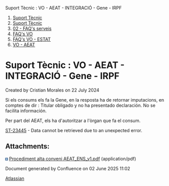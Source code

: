 Suport Tècnic : VO - AEAT - INTEGRACIÓ - Gene - IRPF  

1.  [Suport Tècnic](index.html)
2.  [Suport Tècnic](13893782.html)
3.  [02 - FAQ's serveis](26313393.html)
4.  [FAQ's VO](28705575.html)
5.  [FAQ's VO - ESTAT](28705579.html)
6.  [VO - AEAT](VO---AEAT_36340975.html)

Suport Tècnic : VO - AEAT - INTEGRACIÓ - Gene - IRPF
====================================================

Created by Cristian Morales on 22 July 2024

  

Si els consums els fa la Gene, en la resposta ha de retornar imputacions, en comptes de dir : Titular obligado y no ha presentado declaración. No se facilita información.

  

Per part del AEAT, els ha d'autoritzar a l'òrgan que fa el consum.

  

  

  

[ST-23445](https://contacte.aoc.cat/browse/ST-23445?src=confmacro) - Data cannot be retrieved due to an unexpected error.

Attachments:
------------

![](images/icons/bullet_blue.gif) [Procediment alta conveni AEAT\_ENS\_v1.pdf](attachments/113311849/113311850.pdf) (application/pdf)  

Document generated by Confluence on 02 June 2025 11:02

[Atlassian](http://www.atlassian.com/)